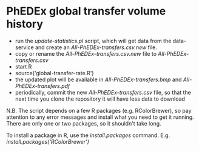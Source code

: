 # PhEDEx global transfer volume history

- run the *update-statistics.pl* script, which will get data from the data-service and create an *All-PhEDEx-transfers.csv.new* file.
- copy or rename the *All-PhEDEx-transfers.csv.new* file to *All-PhEDEx-transfers.csv*
- start R
- source('global-transfer-rate.R')
- the updated plot will be available in *All-PhEDEx-transfers.bmp* and *All-PhEDEx-transfers.pdf*
- periodically, commit the new *All-PhEDEx-transfers.csv* file, so that the next time you clone the repository it will have less data to download

N.B. The script depends on a few R packages (e.g. RColorBrewer), so pay attention to any error messages and install what you need to get it running. There are only one or two packages, so it shouldn't take long.

To install a package in R, use the *install.packages* command. E.g. *install.packages('RColorBrewer')*
